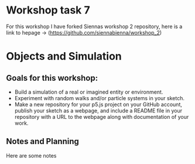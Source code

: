 # Workshop task 7
For this workshop I have forked Siennas workshop 2 repository, here is a link to hepage -> (https://github.com/siennabienna/workshop_2)
# Objects and Simulation 

## Goals for this workshop:
- Build a simulation of a real or imagined entity or environment.
- Experiment with random walks and/or particle systems in your sketch.
- Make a new repository for your p5.js project on your GitHub account, publish your sketch as a webpage, and include a README file in your repository with a URL to the webpage along with documentation of your work.

## Notes and Planning
Here are some notes   

